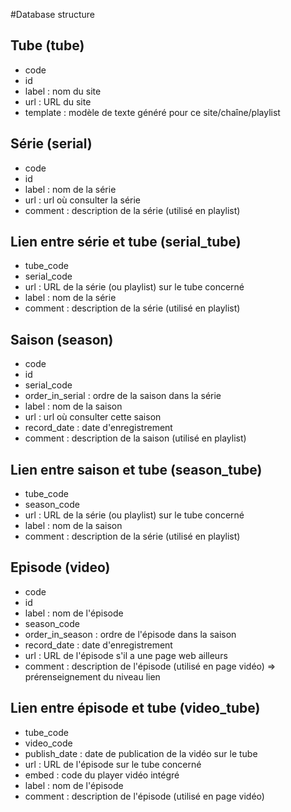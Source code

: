 #Database structure

## Tube (tube)

- code
- id
- label : nom du site
- url : URL du site
- template : modèle de texte généré pour ce site/chaîne/playlist

## Série (serial)

- code
- id
- label : nom de la série
- url : url où consulter la série
- comment : description de la série (utilisé en playlist)

## Lien entre série et tube (serial_tube)

- tube_code
- serial_code
- url : URL de la série (ou playlist) sur le tube concerné
- label : nom de la série
- comment : description de la série (utilisé en playlist)

## Saison (season)

- code
- id
- serial_code
- order_in_serial : ordre de la saison dans la série
- label : nom de la saison
- url : url où consulter cette saison
- record_date : date d'enregistrement
- comment : description de la saison (utilisé en playlist)

## Lien entre saison et tube (season_tube)

- tube_code
- season_code
- url : URL de la série (ou playlist) sur le tube concerné
- label : nom de la saison
- comment : description de la série (utilisé en playlist)

## Episode (video)

- code
- id
- label : nom de l'épisode
- season_code
- order_in_season : ordre de l'épisode dans la saison
- record_date : date d'enregistrement
- url : URL de l'épisode s'il a une page web ailleurs
- comment : description de l'épisode (utilisé en page vidéo) => prérenseignement du niveau lien

## Lien entre épisode et tube (video_tube)

- tube_code
- video_code
- publish_date : date de publication de la vidéo sur le tube
- url : URL de l'épisode sur le tube concerné
- embed : code du player vidéo intégré
- label : nom de l'épisode
- comment : description de l'épisode (utilisé en page vidéo)
